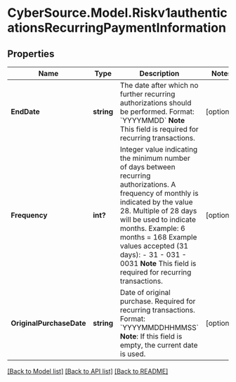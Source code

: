 # CyberSource.Model.Riskv1authenticationsRecurringPaymentInformation
## Properties

Name | Type | Description | Notes
------------ | ------------- | ------------- | -------------
**EndDate** | **string** | The date after which no further recurring authorizations should be performed. Format: &#x60;YYYYMMDD&#x60; **Note** This field is required for recurring transactions.  | [optional] 
**Frequency** | **int?** | Integer value indicating the minimum number of days between recurring authorizations. A frequency of monthly is indicated by the value 28. Multiple of 28 days will be used to indicate months.  Example: 6 months &#x3D; 168  Example values accepted (31 days): - 31 - 031 - 0031  **Note** This field is required for recurring transactions.  | [optional] 
**OriginalPurchaseDate** | **string** | Date of original purchase. Required for recurring transactions. Format: &#x60;YYYYMMDDHHMMSS&#x60; **Note**: If this field is empty, the current date is used.  | [optional] 

[[Back to Model list]](../README.md#documentation-for-models) [[Back to API list]](../README.md#documentation-for-api-endpoints) [[Back to README]](../README.md)


